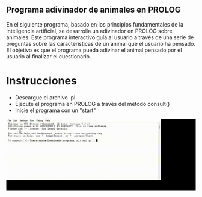 ## Programa adivinador de animales en PROLOG 

En el siguiente programa, basado en los principios fundamentales de la inteligencia artificial, se desarrolla un adivinador en PROLOG sobre animales. Este programa interactivo guía al usuario a través de una serie de preguntas sobre las características de un animal que el usuario ha pensado. El objetivo es que el programa pueda adivinar el animal pensado por el usuario al finalizar el cuestionario.

# Instrucciones 
* Descargue el archivo .pl 
* Ejecute el programa en PROLOG a través del método consult()
* Inicie el programa con un "start" 

![gif_explicación](./assets/Prolog_1.gif)